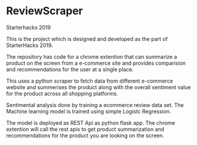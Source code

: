 # ReviewScraper
Starterhacks 2019

This is the project which is designed and developed as the part of StarterHacks 2019.

The repository has code for a chrome extention that can summarize a product on the screen from a e-commerce site and provides comparision and recommendations for the user at a single place.

This uses a python scraper to fetch data from different e-commerce website and summerises the product along with the overall sentiment value for the product across all shopping platforms.

Sentimental analysis done by training a ecommerce review data set. The Machine learning model is trained using simple Logistc Regression.

The model is deployed as REST Api as python flask app. The chrome extention will call the rest apis to get product summarization and recommendations for the product you are looking on the screen.
